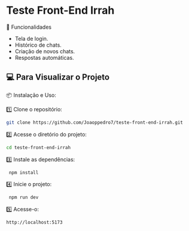 # Teste Front-End Irrah

🚀 Funcionalidades

- Tela de login.
- Histórico de chats.
- Criação de novos chats.
- Respostas automáticas.


## 💻 Para Visualizar o Projeto

📦 Instalação e Uso:

1️⃣ Clone o repositório:
   ```bash
   git clone https://github.com/Joaoppedro7/teste-front-end-irrah.git
   ```
2️⃣ Acesse o diretório do projeto:
   ```bash
   cd teste-front-end-irrah
   ```
3️⃣ Instale as dependências:
  ```bash
   npm install
   ```
4️⃣ Inicie o projeto:
  ```bash
   npm run dev
   ```
5️⃣ Acesse-o:
 ```bash
 http://localhost:5173
   ```
